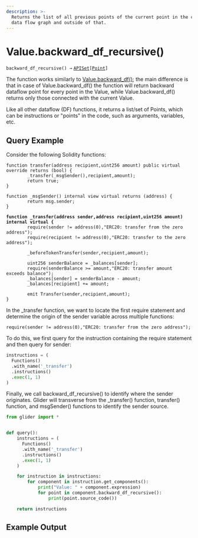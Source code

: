 ```yaml
---
description: >-
  Returns the list of all previous points of the current point in the current
  data flow graph and outside of that.
---
```


# Value.backward\_df\_recursive()

`backward_df_recursive() →` [`APISet`](../../iterables/apiset.md)`[`[`Point`](../../point/)`]`&#x20;

The function works similarly to [Value.backward\_df()](value.backward_df.md); the main difference is that in case of Value.backward\_df() the function will return backward dataflow point for every point in the Value, while Value.backward\_df() returns only those connected with the current Value.&#x20;

Like all other dataflow (DF) functions, it returns a list/set of Points, which can be instructions or "points" in the code, such as arguments, variables, etc.

## Query Example

Consider the following Solidity functions:

<pre class="language-solidity"><code class="lang-solidity">function transfer(address recipient,uint256 amount) public virtual override returns (bool) {
        _transfer(_msgSender(),recipient,amount);
        return true;
}
    
function _msgSender() internal view virtual returns (address) {
        return msg.sender;
}

<strong>function _transfer(address sender,address recipient,uint256 amount) internal virtual {
</strong>        require(sender != address(0),"ERC20: transfer from the zero address");
        require(recipient != address(0),"ERC20: transfer to the zero address");
        
        _beforeTokenTransfer(sender,recipient,amount);
        
        uint256 senderBalance = _balances[sender];
        require(senderBalance >= amount,"ERC20: transfer amount exceeds balance");
        _balances[sender] = senderBalance - amount;
        _balances[recipient] += amount;
        
        emit Transfer(sender,recipient,amount);
}
</code></pre>

In the \_transfer function, we want to locate the first require statement and determine the origin of the sender variable across multiple functions:

```solidity
require(sender != address(0),"ERC20: transfer from the zero address");
```

To do this, we first query for the instruction containing the require statement and then query for sender:

```python
instructions = (
  Functions()
  .with_name('_transfer')
  .instructions()
  .exec(1, 1)
)
```

Finally, we call backward\_df\_recursive() to identify where the sender originates. Glider will transverse from the \_transfer() function, transfer() function, and msgSender() functions to identify the sender source.

```python
from glider import *


def query():
    instructions = (
      Functions()
      .with_name('_transfer')
      .instructions()
      .exec(1, 1)
    )

    for instruction in instructions:
        for component in instruction.get_components():
            print("Value: " + component.expression)
            for point in component.backward_df_recursive():
                print(point.source_code())

    return instructions
```

## Example Output

<figure><img src="../../../.gitbook/assets/Screenshot 2025-09-04 at 3.15.48 PM.png" alt=""><figcaption></figcaption></figure>

